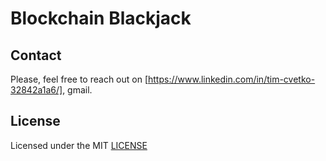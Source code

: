 # Blockchain Blackjack


## Contact
Please, feel free to reach out on [https://www.linkedin.com/in/tim-cvetko-32842a1a6/], gmail.

## License

Licensed under the MIT [LICENSE](LICENSE)
